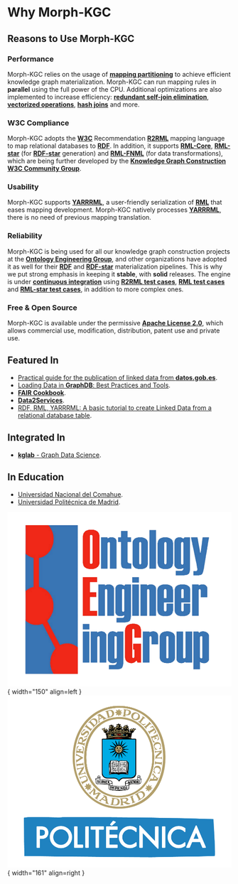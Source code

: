 # Why Morph-KGC

## Reasons to Use Morph-KGC

### Performance

Morph-KGC relies on the usage of **[mapping partitioning](https://content.iospress.com/download/semantic-web/sw223135?id=semantic-web%2Fsw223135)** to achieve efficient knowledge graph materialization. Morph-KGC can run mapping rules in **parallel** using the full power of the CPU. Additional optimizations are also implemented to increase efficiency: **[redundant self-join elimination](https://content.iospress.com/download/semantic-web/sw223135?id=semantic-web%2Fsw223135)**, **[vectorized operations](https://en.wikipedia.org/wiki/Array_programming)**, **[hash joins](https://en.wikipedia.org/wiki/Hash_join)** and more.

### W3C Compliance

Morph-KGC adopts the **[W3C](https://www.w3.org/)** Recommendation **[R2RML](https://www.w3.org/TR/r2rml/)** mapping language to map relational databases to **[RDF](https://www.w3.org/TR/rdf11-concepts/)**. In addition, it supports **[RML-Core](https://w3id.org/rml/core/spec)**, **[RML-star](https://w3id.org/rml/star/spec)** (for **[RDF-star](https://w3c.github.io/rdf-star/cg-spec/2021-12-17.html)** generation) and **[RML-FNML](https://w3id.org/rml/fnml/spec)** (for data transformations), which are being further developed by the **[Knowledge Graph Construction W3C Community Group](https://www.w3.org/community/kg-construct/)**.

### Usability

Morph-KGC supports **[YARRRML](https://rml.io/yarrrml/spec/)**, a user-friendly serialization of **[RML](https://w3id.org/rml/core/spec)** that eases mapping development. Morph-KGC natively processes **[YARRRML](https://rml.io/yarrrml/spec/)**, there is no need of previous mapping translation.

### Reliability

Morph-KGC is being used for all our knowledge graph construction projects at the **[Ontology Engineering Group](https://oeg.fi.upm.es/)**, and other organizations have adopted it as well for their **[RDF](https://www.w3.org/TR/rdf11-concepts/)** and **[RDF-star](https://w3c.github.io/rdf-star/cg-spec/2021-12-17.html)** materialization pipelines. This is why we put strong emphasis in keeping it **stable**, with **solid** releases. The engine is under **[continuous integration](https://github.com/morph-kgc/morph-kgc/actions)** using **[R2RML test cases](https://www.w3.org/2001/sw/rdb2rdf/test-cases/)**, **[RML test cases](https://github.com/kg-construct/rml-core/tree/main/test-cases)** and **[RML-star test cases](https://github.com/kg-construct/rml-star/tree/main/test-cases)**, in addition to more complex ones.

### Free & Open Source

Morph-KGC is available under the permissive **[Apache License 2.0](https://github.com/morph-kgc/morph-kgc/blob/main/LICENSE)**, which allows commercial use, modification, distribution, patent use and private use.

## Featured In
- [Practical guide for the publication of linked data from **datos.gob.es**](https://datos.gob.es/sites/default/files/doc/file/guia-publicacion-datos-enlazados.pdf).
- [Loading Data in **GraphDB**: Best Practices and Tools](https://www.ontotext.com/blog/loading-data-in-graphdb-best-practices-and-tools/).
- **[FAIR Cookbook](https://faircookbook.elixir-europe.org/content/recipes/interoperability/rdf-conversion.html)**.
- **[Data2Services](https://d2s.semanticscience.org/docs/convert-rml)**.
- [RDF, RML, YARRRML: A basic tutorial to create Linked Data from a relational database table](https://katharinabrunner.de/2022/03/rdf-rml-yarrrml-kglab-morph-kgc/).

## Integrated In
- [**kglab** - Graph Data Science](https://github.com/DerwenAI/kglab).

## In Education
- [Universidad Nacional del Comahue](https://www.fi.uncoma.edu.ar/wp-content/uploads/2024/02/CursoPosgrado-Grafos-de-Conocimiento-Programa2023-1.pdf).
- [Universidad Politécnica de Madrid](https://github.com/FacultadInformatica-LinkedData).

![OEG](assets/logo-oeg.png){ width="150" align=left } ![UPM](assets/logo-upm.png){ width="161" align=right }
